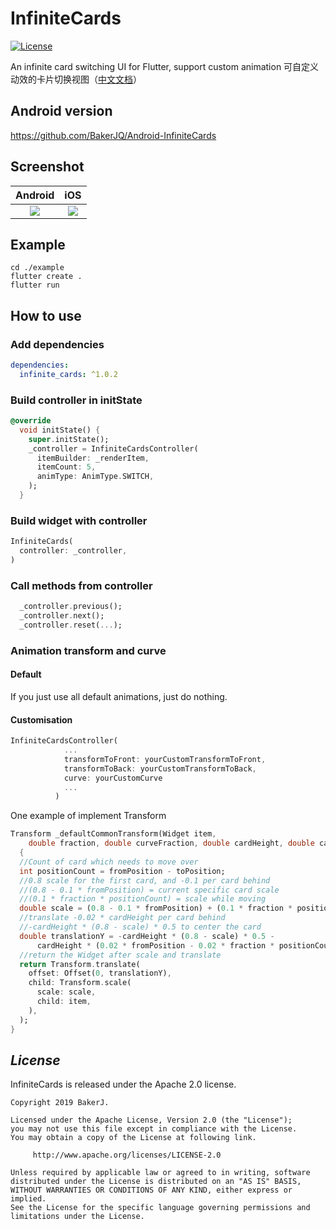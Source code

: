 # InfiniteCards
[![License](https://img.shields.io/badge/license-Apache%202-4EB1BA.svg)](https://www.apache.org/licenses/LICENSE-2.0.html)

An infinite card switching UI for Flutter, support custom animation
可自定义动效的卡片切换视图（[中文文档](https://github.com/BakerJQ/Flutter-InfiniteCards/blob/master/README_cn.md)）

## Android version
https://github.com/BakerJQ/Android-InfiniteCards

## Screenshot
| Android | iOS |
| :------: | :------: |
| ![](https://raw.githubusercontent.com/BakerJQ/Flutter-InfiniteCards/master/screenshot/android.gif) | ![](https://raw.githubusercontent.com/BakerJQ/Flutter-InfiniteCards/master/screenshot/ios.gif) |

## Example
```
cd ./example
flutter create .
flutter run
```

## How to use

### Add dependencies
```yaml
dependencies:
  infinite_cards: ^1.0.2
```

### Build controller in initState
```dart
@override
  void initState() {
    super.initState();
    _controller = InfiniteCardsController(
      itemBuilder: _renderItem,
      itemCount: 5,
      animType: AnimType.SWITCH,
    );
  }
```

### Build widget with controller
```dart
InfiniteCards(
  controller: _controller,
)
```

### Call methods from controller
```dart
  _controller.previous();
  _controller.next();
  _controller.reset(...);
```

### Animation transform and curve
#### Default
If you just use all default animations, just do nothing.

#### Customisation
```dart
InfiniteCardsController(
            ...
            transformToFront: yourCustomTransformToFront,
            transformToBack: yourCustomTransformToBack,
            curve: yourCustomCurve
            ...
          )
```
One example of implement Transform
```dart
Transform _defaultCommonTransform(Widget item, 
    double fraction, double curveFraction, double cardHeight, double cardWidth, int fromPosition, int toPosition) 
  {
  //Count of card which needs to move over
  int positionCount = fromPosition - toPosition;
  //0.8 scale for the first card, and -0.1 per card behind
  //(0.8 - 0.1 * fromPosition) = current specific card scale
  //(0.1 * fraction * positionCount) = scale while moving
  double scale = (0.8 - 0.1 * fromPosition) + (0.1 * fraction * positionCount);
  //translate -0.02 * cardHeight per card behind
  //-cardHeight * (0.8 - scale) * 0.5 to center the card
  double translationY = -cardHeight * (0.8 - scale) * 0.5 -
      cardHeight * (0.02 * fromPosition - 0.02 * fraction * positionCount);
  //return the Widget after scale and translate
  return Transform.translate(
    offset: Offset(0, translationY),
    child: Transform.scale(
      scale: scale,
      child: item,
    ),
  );
}
```
## *License*
InfiniteCards is released under the Apache 2.0 license.

```
Copyright 2019 BakerJ.

Licensed under the Apache License, Version 2.0 (the "License");
you may not use this file except in compliance with the License.
You may obtain a copy of the License at following link.

     http://www.apache.org/licenses/LICENSE-2.0

Unless required by applicable law or agreed to in writing, software
distributed under the License is distributed on an "AS IS" BASIS,
WITHOUT WARRANTIES OR CONDITIONS OF ANY KIND, either express or implied.
See the License for the specific language governing permissions and
limitations under the License.
```
